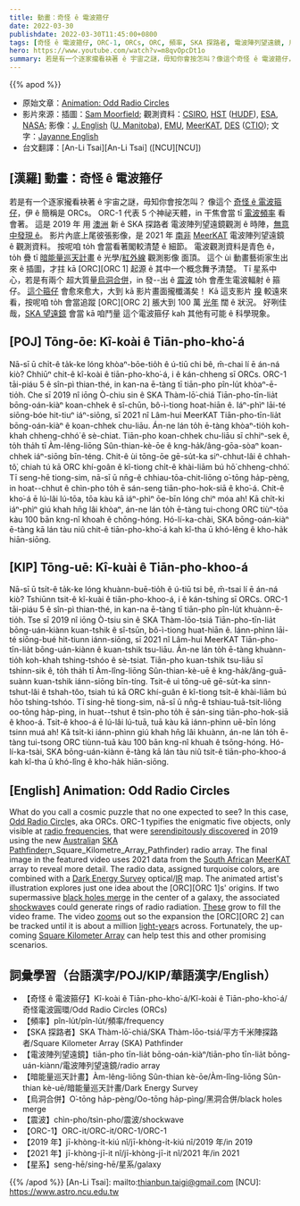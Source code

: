 ```yaml
---
title: 動畫：奇怪 ê 電波箍仔
date: 2022-03-30
publishdate: 2022-03-30T11:45:00+0800
tags: [奇怪 ê 電波箍仔, ORC-1, ORCs, ORC, 頻率, SKA 探路者, 電波陣列望遠鏡, 烏洞合併, 震波, SKA 望遠鏡, MeerKAT 電波陣列望遠鏡, MeerKAT, SKA, 星系]
hero: https://www.youtube.com/watch?v=m8qvOpcDt1o
summary: 若是有一个逐家攏看袂著 ê 宇宙之謎，毋知你會按怎叫？像這个奇怪 ê 電波箍仔，伊 ê 簡稱是 ORCs。
---
```


{{% apod %}}

- 原始文章：[Animation: Odd Radio Circles](https://apod.nasa.gov/apod/ap220330.html)
- 影片來源：插圖：[Sam Moorfield](https://sammoorfield.com/); 觀測資料：[CSIRO](https://www.csiro.au/), [HST](https://hubblesite.org/) ([HUDF](https://esahubble.org/images/heic0611b/)), [ESA](https://www.esa.int/), [NASA](https://www.nasa.gov/);
影像：[J. English](https://jayannecosmoscanvas.wordpress.com/) ([U. Manitoba](https://sci.umanitoba.ca/physics-astronomy/)), [EMU](http://emu-survey.org/), [MeerKAT](https://www.sarao.ac.za/science/meerkat/about-meerkat/), [DES](https://www.darkenergysurvey.org/collaboration-and-sponsors/) ([CTIO](https://noirlab.edu/public/programs/ctio/)); 文字：[Jayanne English](http://www2.physics.umanitoba.ca/u/english/)
- 台文翻譯：[An-Li Tsai][An-Li Tsai] ([NCU][NCU])

## [漢羅] 動畫：奇怪 ê 電波箍仔
若是有一个逐家攏看袂著 ê 宇宙之謎，毋知你會按怎叫？
像這个 [奇怪 ê 電波箍仔][Odd Radio Circle]，伊 ê 簡稱是 ORCs。
ORC-1 代表 5 个神祕天體，in 干焦會當 tī [電波頻率][radio frequencies] 看會著。
這是 2019 年 用 [澳洲][Australia] 新 ê SKA 探路者 電波陣列望遠鏡觀測 ê 時陣，[無意中發現 ê][serendipitously discovered]。
影片內底上尾彼張影像，是 2021 年 [南非][South Africa] [MeerKAT][MeerKAT] 電波陣列望遠鏡 ê 觀測資料。
按呢咱 to̍h 會當看著閣較清楚 ê 細節。
電波觀測資料是青色 ê，to̍h 疊 tī [暗能量巡天計畫][Dark Energy Survey] ê 光學/[紅外線][IR] 觀測影像 面頂。
這个 ùi 動畫藝術家生出來 ê 插圖，才拄 kā [ORC][ORC 1] 起源 ê 其中一个概念舞予清楚。
Tī 星系中心，若是有兩个 超大質量[烏洞合併][black holes merge]，in 發--出 ê [震波][shockwave] to̍h 會產生電波輻射 ê 箍仔。
[這个箍仔][These] 會愈來愈大，大到 kā 影片畫面攏櫼滿矣！
Kā 這支影片 [搝][zooms] 較遠來看，按呢咱 to̍h 會當追蹤 [ORC][ORC 2] 脹大到 100 萬 [光年][light-year] 闊 ê 狀況。
好咧佳哉，[SKA 望遠鏡][Square Kilometer Array] 會當 kā 咱鬥量 這个電波箍仔 kah 其他有可能 ê 科學現象。


## [POJ] Tōng-ōe: Kî-koài ê Tiān-pho-kho͘-á
Nā-sī ū chi̍t-ê ta̍k-ke lóng khòaⁿ-bōe-tio̍h ê ú-tiū chi bê, m̄-chai lí ē án-ná kiò?
Chhiūⁿ chit-ê kî-koài ê tiān-pho-kho͘-á, i ê kán-chheng sī ORCs.
ORC-1 tāi-piáu 5 ê sîn-pì thian-thé, in kan-na ē-tàng tī tiān-pho pîn-lu̍t khòaⁿ-ē-tio̍h.
Che sī 2019 nî iōng Ò-chiu sin ê SKA Thàm-lō͘-chiá Tiān-pho-tīn-lia̍t bōng-oán-kiàⁿ koan-chhek ê sî-chūn, bô-ì-tiong hoat-hiān ê.
Iáⁿ-phìⁿ lāi-té siōng-bóe hit-tiuⁿ iáⁿ-siōng, sī 2021 nî Lâm-hui MeerKAT Tiān-pho-tīn-lia̍t bōng-oán-kiàⁿ ê koan-chhek chu-liāu.
Án-ne lán to̍h ē-tàng khòaⁿ-tio̍h koh-khah chheng-chhó͘ ê sè-chiat.
Tiān-pho koan-chhek chu-liāu sī chhiⁿ-sek ê, to̍h tha̍h tī Àm-lêng-liōng Sûn-thian-kè-ōe ê kng-ha̍k/âng-gōa-sòaⁿ koan-chhek iáⁿ-siōng bīn-téng.
Chit-ê ùi tōng-ōe gē-su̍t-ka siⁿ-chhut-lâi ê chhah-tô͘, chiah tú kā ORC khí-goân ê kî-tiong chi̍t-ê khài-liām bú hō͘ chheng-chhó͘.
Tī seng-hē tiong-sim, nā-sī ū nn̄g-ê chhiau-tōa-chit-liōng o͘-tōng ha̍p-pèng, in hoat--chhut ê chìn-pho to̍h ē sán-seng tiān-pho-hok-siā ê kho͘-á.
Chit-ê kho͘-á ē lú-lâi lú-tōa, tōa kàu kā iáⁿ-phìⁿ ōe-bīn lóng chiⁿ móa ah!
Kā chi̍t-ki iáⁿ-phìⁿ giú khah hn̄g lâi khòaⁿ, án-ne lán to̍h ē-tàng tui-chong ORC tiùⁿ-tōa kàu 100 bān kng-nî khoah ê chōng-hóng.
Hó-lí-ka-chài, SKA bōng-oán-kiàⁿ ē-tàng kā lán tàu niû chit-ê tiān-pho-kho͘-á kah kî-tha ū khó-lêng ê kho-ha̍k hiān-siōng.

## [KIP] Tōng-uē: Kî-kuài ê Tiān-pho-khoo-á
Nā-sī ū tsi̍t-ê ta̍k-ke lóng khuànn-buē-tio̍h ê ú-tiū tsi bê, m̄-tsai lí ē án-ná kiò?
Tshiūnn tsit-ê kî-kuài ê tiān-pho-khoo-á, i ê kán-tshing sī ORCs.
ORC-1 tāi-piáu 5 ê sîn-pì thian-thé, in kan-na ē-tàng tī tiān-pho pîn-lu̍t khuànn-ē-tio̍h.
Tse sī 2019 nî iōng Ò-tsiu sin ê SKA Thàm-lōo-tsiá Tiān-pho-tīn-lia̍t bōng-uán-kiànn kuan-tshik ê sî-tsūn, bô-ì-tiong huat-hiān ê.
Iánn-phìnn lāi-té siōng-bué hit-tiunn iánn-siōng, sī 2021 nî Lâm-hui MeerKAT Tiān-pho-tīn-lia̍t bōng-uán-kiànn ê kuan-tshik tsu-liāu.
Án-ne lán to̍h ē-tàng khuànn-tio̍h koh-khah tshing-tshóo ê sè-tsiat.
Tiān-pho kuan-tshik tsu-liāu sī tshinn-sik ê, to̍h tha̍h tī Àm-lîng-liōng Sûn-thian-kè-uē ê kng-ha̍k/âng-guā-suànn kuan-tshik iánn-siōng bīn-tíng.
Tsit-ê uì tōng-uē gē-su̍t-ka sinn-tshut-lâi ê tshah-tôo, tsiah tú kā ORC khí-guân ê kî-tiong tsi̍t-ê khài-liām bú hōo tshing-tshóo.
Tī sing-hē tiong-sim, nā-sī ū nn̄g-ê tshiau-tuā-tsit-liōng oo-tōng ha̍p-pìng, in huat--tshut ê tsìn-pho to̍h ē sán-sing tiān-pho-hok-siā ê khoo-á.
Tsit-ê khoo-á ē lú-lâi lú-tuā, tuā kàu kā iánn-phìnn uē-bīn lóng tsinn muá ah!
Kā tsi̍t-ki iánn-phìnn giú khah hn̄g lâi khuànn, án-ne lán to̍h ē-tàng tui-tsong ORC tiùnn-tuā kàu 100 bān kng-nî khuah ê tsōng-hóng.
Hó-lí-ka-tsài, SKA bōng-uán-kiànn ē-tàng kā lán tàu niû tsit-ê tiān-pho-khoo-á kah kî-tha ū khó-lîng ê kho-ha̍k hiān-siōng.

## [English] Animation: Odd Radio Circles
What do you call a cosmic puzzle that no one expected to see?
In this case, [Odd Radio Circle][Odd Radio Circle]s, aka ORCs.
ORC-1 typifies the enigmatic five objects, only visible at [radio frequencies][radio frequencies], that were [serendipitously discovered][serendipitously discovered] in 2019 using the new [Australia][Australia]n [SKA Pathfinder][Australia]n_Square_Kilometre_Array_Pathfinder) radio array.
The final image in the featured video uses 2021 data from the [South Africa][South Africa]n [MeerKAT][MeerKAT] array to reveal more detail.
The radio data, assigned turquoise colors, are combined with a [Dark Energy Survey][Dark Energy Survey] optical/[IR][IR] map.
The animated artist's illustration explores just one idea about the [ORC][ORC 1]s' origins.
If two supermassive [black holes merge][black holes merge] in the center of a galaxy, the associated [shockwave][shockwave]s could generate rings of radio radiation.
[These][These] grow to fill the video frame.
The video [zooms][zooms] out so the expansion the [ORC][ORC 2] can be tracked until it is about a million [light-year][light-year]s across.
Fortunately, the up-coming [Square Kilometer Array][Square Kilometer Array] can help test this and other promising scenarios.

## 詞彙學習（台語漢字/POJ/KIP/華語漢字/English）
- 【奇怪 ê 電波箍仔】Kî-koài ê Tiān-pho-kho͘-á/Kî-koài ê Tiān-pho-kho͘-á/奇怪電波圓環/Odd Radio Circles (ORCs)
- 【頻率】pîn-lu̍t/pîn-lu̍t/頻率/frequency
- 【SKA 探路者】SKA Thàm-lō͘-chiá/SKA Thàm-lōo-tsiá/平方千米陣探路者/Square Kilometer Array (SKA) Pathfinder
- 【電波陣列望遠鏡】tiān-pho tīn-lia̍t bōng-oán-kiàⁿ/tiān-pho tīn-lia̍t bōng-uán-kiànn/電波陣列望遠鏡/radio array
- 【暗能量巡天計畫】Àm-lêng-liōng Sûn-thian kè-ōe/Àm-lîng-liōng Sûn-thian kè-uē/暗能量巡天計畫/Dark Energy Survey
- 【烏洞合併】O͘-tōng ha̍p-pèng/Oo-tōng ha̍p-pìng/黑洞合併/black holes merge
- 【震波】chìn-pho/tsìn-pho/震波/shockwave
- 【ORC-1】ORC-it/ORC-it/ORC-1/ORC-1
- 【2019 年】jī-khòng-i̍t-kiú nî/jī-khòng-i̍t-kiú nî/2019 年/in 2019
- 【2021 年】jī-khòng-jī-it nî/jī-khòng-jī-it nî/2021 年/in 2021
- 【星系】seng-hē/sing-hē/星系/galaxy

{{% /apod %}}
[An-Li Tsai]: mailto:thianbun.taigi@gmail.com
[NCU]: https://www.astro.ncu.edu.tw


[Odd Radio Circle]:https://en.wikipedia.org/wiki/Odd_radio_circle
[radio frequencies]:https://science.nasa.gov/ems/05_radiowaves
[serendipitously discovered]:https://ui.adsabs.harvard.edu/abs/2021PASA...38....3N/abstract
[Australia]:https://en.wikipedia.org/wiki/Australia
[SKA Pathfinder]:https://en.wikipedia.org/wiki/Australian_Square_Kilometre_Array_Pathfinder
[South Africa]:https://en.wikipedia.org/wiki/South_Africa
[MeerKAT]:https://www.sarao.ac.za/science/meerkat/
[Dark Energy Survey]:https://www.darkenergysurvey.org/the-des-project/overview/
[IR]:https://science.nasa.gov/ems/07_infraredwaves
[ORC]:https://www.syfy.com/syfy-wire/not-aliens-but-orcs-what-are-these-mysterious-giant-radio-rings-in-the-sky
[black holes merge]:https://apod.nasa.gov/apod/ap190414.html
[shockwave]:https://apod.nasa.gov/apod/ap110925.html
[These]:https://theconversation.com/odd-radio-circles-that-baffled-astronomers-are-likely-explosions-from-distant-galaxies-178290
[zooms]:https://www.rover.com/blog/wp-content/uploads/2019/07/51nbKlz5ssL.jpg
[ORC]:https://youtu.be/fTT3VE61jN8
[light-year]:https://spaceplace.nasa.gov/light-year/en/
[Square Kilometer Array]:https://www.skatelescope.org/history-of-the-skaproject/
